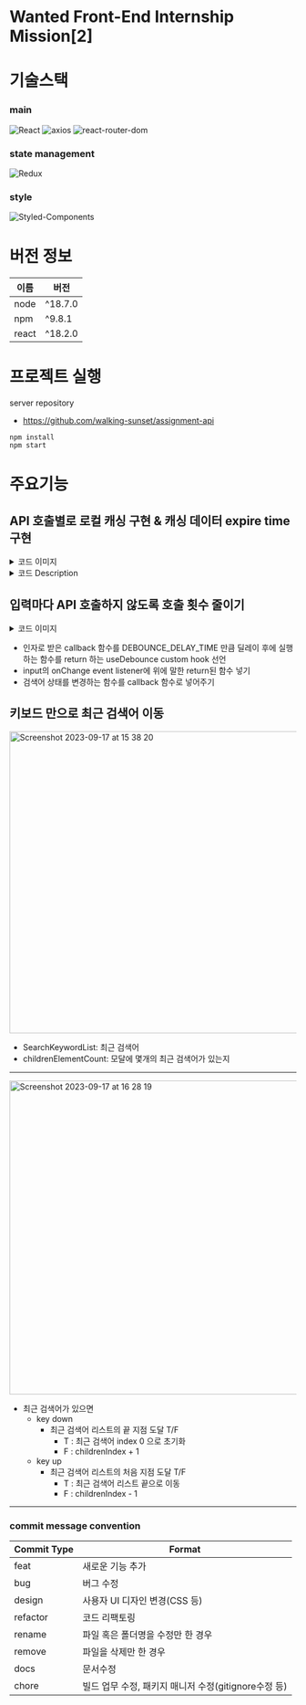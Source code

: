 <h1>Wanted Front-End Internship Mission[2]</h1>

# 기술스택

### main

![React](https://img.shields.io/badge/React-61DAFB?style=for-the-badge&logo=react&logoColor=white)
![axios](https://img.shields.io/badge/axios-5A29E4?style=for-the-badge&logo=axios&logoColor=white)
![react-router-dom](https://img.shields.io/badge/react--router--dom-CA4245?style=for-the-badge&logo=react-router&logoColor=white)

### state management

![Redux](https://img.shields.io/badge/redux--toolkit-764ABC?style=for-the-badge&logo=redux&logoColor=white)

### style

![Styled-Components](https://img.shields.io/badge/styled--components%20CSS-DB7093?style=for-the-badge&logo=styledcomponents&logoColor=white)

# 버전 정보

| 이름               | 버전    |
| ----------------- | ------- |
| node              | ^18.7.0 |
| npm               | ^9.8.1 |
| react             | ^18.2.0 |

# 프로젝트 실행

server repository
- https://github.com/walking-sunset/assignment-api

```
npm install
npm start
```

# 주요기능

## API 호출별로 로컬 캐싱 구현 & 캐싱 데이터 expire time 구현

<details>
<summary>코드 이미지</summary>
<div markdown="1">

<img width="566" alt="Screenshot 2023-09-17 at 14 50 53" src="https://github.com/tjswo2292/wanted-internship-1/assets/55657931/b51eb354-08ab-4a04-8e15-aa360d1131a1">

</div>
</details>

<details>
<summary>코드 Description</summary>
<div markdown="1">

![Screenshot 2023-09-16 at 22 12 29](https://github.com/tjswo2292/wanted-internship-2/assets/55657931/497a93c6-6c11-4e26-bf0a-959f827e9626)

</div>
</details>

## 입력마다 API 호출하지 않도록 호출 횟수 줄이기

<details>
<summary>코드 이미지</summary>
<div markdown="1">

### useDebounce custom hook

<img width="501" alt="Screenshot 2023-09-17 at 15 00 59" src="https://github.com/tjswo2292/wanted-internship-2/assets/55657931/a476893f-8d31-45bb-822b-8b5a001c02e8">

### Input

<img width="385" alt="Screenshot 2023-09-17 at 15 05 39" src="https://github.com/tjswo2292/wanted-internship-2/assets/55657931/883eccba-6236-422d-8ac5-4af118d7c659">

</div>
</details>

- 인자로 받은 callback 함수를 DEBOUNCE_DELAY_TIME 만큼 딜레이 후에 실행하는 함수를 return 하는 useDebounce custom hook 선언
- input의 onChange event listener에 위에 말한 return된 함수 넣기
- 검색어 상태를 변경하는 함수를 callback 함수로 넣어주기

## 키보드 만으로 최근 검색어 이동

<img width="529" alt="Screenshot 2023-09-17 at 15 38 20" src="https://github.com/tjswo2292/wanted-internship-2/assets/55657931/cebc3256-fa05-4cc8-aef3-de3e72b652a6">

- SearchKeywordList: 최근 검색어
- childrenElementCount: 모달에 몇개의 최근 검색어가 있는지

---

<img width="550" alt="Screenshot 2023-09-17 at 16 28 19" src="https://github.com/tjswo2292/wanted-internship-2/assets/55657931/9d295009-fc73-41fc-8b6f-65753962d0d4">

- 최근 검색어가 있으면
  - key down
    - 최근 검색어 리스트의 끝 지점 도달 T/F
      - T : 최근 검색어 index 0 으로 초기화
      - F : childrenIndex + 1
  - key up
    - 최근 검색어 리스트의 처음 지점 도달 T/F
      - T : 최근 검색어 리스트 끝으로 이동
      - F : childrenIndex - 1

---

### commit message convention

| Commit Type | Format                                               |
| ----------- | ---------------------------------------------------- |
| feat        | 새로운 기능 추가                                     |
| bug         | 버그 수정                                            |
| design      | 사용자 UI 디자인 변경(CSS 등)                        |
| refactor    | 코드 리팩토링                                        |
| rename      | 파일 혹은 폴더명을 수정만 한 경우                    |
| remove      | 파일을 삭제만 한 경우                                |
| docs        | 문서수정                                             |
| chore       | 빌드 업무 수정, 패키지 매니저 수정(gitignore수정 등) |
